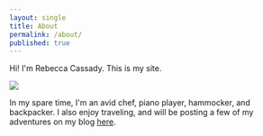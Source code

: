 ```yaml
---
layout: single
title: About
permalink: /about/
published: true
---
```

Hi!  I'm Rebecca Cassady.  This is my site. 

![]({{site.baseurl}}/media/goat.jpg)

In my spare time, I'm an avid chef, piano player, hammocker, and backpacker.  I also enjoy traveling, and will be posting a few of my adventures on my blog [here](/).
